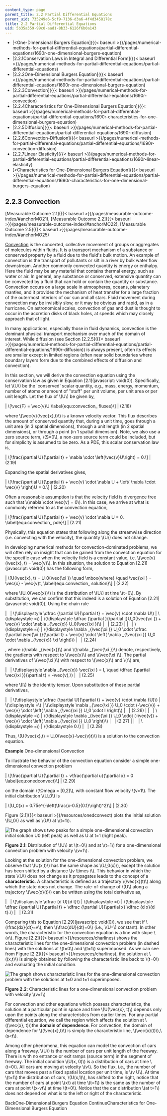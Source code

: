 ```yaml
---
content_type: page
parent_title: 2.2 Partial Differential Equations
parent_uid: 735249e6-5cf9-7136-d3a6-4f4d3458178c
title: 2.2 Partial Differential Equations
uid: 5b35a359-99c0-aad1-8b33-6126f6b0a143
---
```


*   [<One-Dimensional Burgers Equation]({{< baseurl >}}/pages/numerical-methods-for-partial-differential-equations/partial-differential-equations/1690r-one-dimensional-burgers-equation)
*   [2.2.1Conservation Laws in Integral and Differential Form]({{< baseurl >}}/pages/numerical-methods-for-partial-differential-equations/partial-differential-equations)
*   [2.2.2One-Dimensional Burgers Equation]({{< baseurl >}}/pages/numerical-methods-for-partial-differential-equations/partial-differential-equations/1690r-one-dimensional-burgers-equation)
*   [2.2.3Convection]({{< baseurl >}}/pages/numerical-methods-for-partial-differential-equations/partial-differential-equations/1690r-convection)
*   [2.2.4Characteristics for One-Dimensional Burgers Equation]({{< baseurl >}}/pages/numerical-methods-for-partial-differential-equations/partial-differential-equations/1690r-characteristics-for-one-dimensional-burgers-equation)
*   [2.2.5Diffusion]({{< baseurl >}}/pages/numerical-methods-for-partial-differential-equations/partial-differential-equations/1690r-diffusion)
*   [2.2.6Convection-Diffusion]({{< baseurl >}}/pages/numerical-methods-for-partial-differential-equations/partial-differential-equations/1690r-convection-diffusion)
*   [2.2.7Linear Elasticity]({{< baseurl >}}/pages/numerical-methods-for-partial-differential-equations/partial-differential-equations/1690r-linear-elasticity)
*   [\>Characteristics for One-Dimensional Burgers Equation]({{< baseurl >}}/pages/numerical-methods-for-partial-differential-equations/partial-differential-equations/1690r-characteristics-for-one-dimensional-burgers-equation)

2.2.3 Convection
----------------

[Measurable Outcome 2.1]({{< baseurl >}}/pages/measurable-outcome-index/#anchorMO21), [Measurable Outcome 2.2]({{< baseurl >}}/pages/measurable-outcome-index/#anchorMO22), [Measurable Outcome 2.5]({{< baseurl >}}/pages/measurable-outcome-index/#anchorMO25)

[Convection](http://en.wikipedia.org/wiki/Convection) is the concerted, collective movement of groups or aggregates of molecules within fluids. It is a transport mechanism of a substance or conserved property by a fluid due to the fluid's bulk motion. An example of convection is the transport of pollutants or silt in a river by bulk water flow downstream. Another commonly convected quantity is energy or enthalpy. Here the fluid may be any material that contains thermal energy, such as water or air. In general, any substance or conserved, extensive quantity can be convected by a fluid that can hold or contain the quantity or substance. Convection occurs on a large scale in atmospheres, oceans, planetary mantles, and it provides the mechanism of heat transfer for a large fraction of the outermost interiors of our sun and all stars. Fluid movement during convection may be invisibly slow, or it may be obvious and rapid, as in a hurricane. On astronomical scales, convection of gas and dust is thought to occur in the accretion disks of black holes, at speeds which may closely approach that of light.

In many applications, especially those in fluid dynamics, convection is the dominant physical transport mechanism over much of the domain of interest. While diffusion (see Section [2.2.5]({{< baseurl >}}/pages/numerical-methods-for-partial-differential-equations/partial-differential-equations/1690r-diffusion)) is always present, often its effects are smaller except in limited regions (often near solid boundaries where boundary layers form due to the combined effects of diffusion and convection).

In this section, we will derive the convection equation using the conservation law as given in Equation [2.1](javascript: void(0)). Specifically, let \\(U\\) be the 'conserved' scalar quantity, e.g., mass, energy, momentum, number of atoms or amount of "stuff" per unit volume, per unit area or per unit length. Let the flux of \\(U\\) be given by,

| \\\[\\vec{F} = \\vec{v}U \\label{equ:convection\_ fluxes}\\\] | (2.18) 

where \\(\\vec{v}(\\vec{x},t)\\) is a known velocity vector. This flux describes the amount of conserved quantity that, during a unit time, goes through a unit area (in 3 spatial dimensions), through a unit length (in 2 spatial dimensions), or through a point (in 1 spatial dimension). Note, we also use a zero source term, \\(S=0\\), a non-zero source term could be included, but for simplicity is assumed to be zero. As a PDE, this scalar conservation law is,

| \\\[\\frac{\\partial U}{\\partial t} + \\nabla \\cdot \\left(\\vec{v}U\\right) = 0.\\\] | (2.19) 

Expanding the spatial derivatives gives,

| \\\[\\frac{\\partial U}{\\partial t} + \\vec{v} \\cdot \\nabla U + \\left( \\nabla \\cdot \\vec{v} \\right)U = 0.\\\] | (2.20) 

Often a reasonable assumption is that the velocity field is divergence free such that \\(\\nabla \\cdot \\vec{v} = 0\\). In this case, we arrive at what is commonly referred to as the convection equation,

| \\\[\\frac{\\partial U}{\\partial t} + \\vec{v} \\cdot \\nabla U = 0. \\label{equ:convection\_ pde}\\\] | (2.21) 

Physically, this equation states that following along the streamwise direction (i.e. convecting with the velocity), the quantity \\(U\\) does not change.

In developing numerical methods for convection-dominated problems, we will often rely on insight that can be gained from the convection equation for the specific case when the velocity field is a constant value, i.e. \\(\\vec{v}(\\vec{x}, t) = \\vec{v}\\). In this situation, the solution to Equation [2.21](javascript: void(0)) has the following form,

| \\\[U(\\vec{x}, t) = U\_0(\\vec{\\xi }) \\quad \\mbox{where} \\quad \\vec{\\xi } = \\vec{x} - \\vec{v}t, \\label{equ:convection\_ solution}\\\] | (2.22) 

where \\(U\_0(\\vec{x})\\) is the distribution of \\(U\\) at time \\(t=0\\). By substitution, we can confirm that this indeed is a solution of Equation [2.21](javascript: void(0)), Using the chain rule

| &nbsp; | \\(\\displaystyle \\dfrac {\\partial U}{\\partial t} + \\vec{v} \\cdot \\nabla U\\) | \\(\\displaystyle =\\) | \\(\\displaystyle \\dfrac {\\partial }{\\partial t}U\_0(\\vec{\\xi }) + \\vec{v} \\cdot \\nabla \_{\\vec{x}} U\_0(\\vec{\\xi })\\) | &nbsp; | (2.23) |
| &nbsp; | \\(\\displaystyle =\\) | \\(\\displaystyle \\nabla \_{\\vec{\\xi }} U\_0 \\cdot \\dfrac {\\partial \\vec{\\xi }}{\\partial t} + \\vec{v} \\cdot \\left( \\nabla \_{\\vec{\\xi }} U\_0 \\cdot \\nabla \_{\\vec{x}} \\xi \\right)\\) | &nbsp; | (2.24) 

, where \\(\\nabla \_{\\vec{x}}\\) and \\(\\nabla \_{\\vec{\\xi }}\\) denote, respectively, the gradients with respect to \\(\\vec{x}\\) and \\(\\vec{\\xi }\\). The partial derivatives of \\(\\vec{\\xi }\\) with respect to \\(\\vec{x}\\) and \\(r\\) are,

| &nbsp; | \\(\\displaystyle \\nabla \_{\\vec{x}} \\vec{\\xi } = I, \\quad \\dfrac {\\partial \\vec{\\xi }}{\\partial t} = -\\vec{v},\\) | &nbsp; | (2.25) 

where \\(I\\) is the identity tensor. Upon substitution of these partial derivatives,

| &nbsp; | \\(\\displaystyle \\dfrac {\\partial U}{\\partial t} + \\vec{v} \\cdot \\nabla {U}\\) | \\(\\displaystyle =\\) | \\(\\displaystyle \\nabla \_{\\vec{\\xi }} U\_0 \\cdot (-\\vec{v}) + \\vec{v} \\cdot \\left( \\nabla \_{\\vec{\\xi }} U\_0 \\cdot I \\right)\\) | &nbsp; | (2.26) |
| &nbsp; | \\(\\displaystyle =\\) | \\(\\displaystyle \\nabla \_{\\vec{\\xi }} U\_0 \\cdot (-\\vec{v}) + \\vec{v} \\cdot \\left( \\nabla \_{\\vec{\\xi }} U\_0 \\right)\\) | &nbsp; | (2.27) |
| &nbsp; | \\(\\displaystyle =\\) | \\(\\displaystyle 0.\\) | &nbsp; | (2.28) 

Thus, \\(U(\\vec{x},t) = U\_0(\\vec{x}-\\vec{v}t)\\) is a solution to the convection equation.

**Example** One-dimensional Convection

To illustrate the behavior of the convection equation consider a simple one-dimensional convection problem

| \\\[\\frac{\\partial U}{\\partial t} + v\\frac{\\partial u}{\\partial x} = 0 \\label{equ:onedconvect}\\\] | (2.29) 

on the domain \\(\\Omega = \[0,2\]\\), with constant flow velocity \\(v=1\\). The initial distribution \\(U\_0\\) is

| \\\[U\_0(x) = 0.75e^{-\\left(\\frac{x-0.5}{0.1}\\right)^2}\\\] | (2.30) 

Figure [2.1]({{< baseurl >}}/resources/onedconvect) plots the initial solution \\(U\_0\\) as well as \\(U\\) at \\(t=1\\).

![The graph shows two peaks for a simple one-dimensional convection initial solution U0 (left peak) as well as U at t=1 (right peak).](BASEURL_PLACEHOLDER/resources/onedconvect)

**Figure 2.1**: Distribution of \\(U\\) at \\(t=0\\) and at \\(t=1\\) for a one-dimensional convection problem with velocity \\(v=1\\).

Looking at the solution for the one-dimensional convection problem, we observe that \\(U(x,t)\\) has the same shape as \\(U\_0(x)\\), except the solution has been shifted by a distance \\(v \\times t\\). This behavior in which the state \\(U\\) does not change as it propagates leads to the concept of a **characteristic**. A characteristic is defined as a trajectory \\(\\vec{x}(t)\\) along which the state does not change. The rate-of-change of \\(U\\) along a trajectory \\(\\vec{x}(t)\\) can be written using the total derivative as,

| &nbsp; | \\(\\displaystyle \\dfrac {d U}{d t}\\) | \\(\\displaystyle =\\) | \\(\\displaystyle \\dfrac {\\partial U}{\\partial t} + \\dfrac {\\partial U}{\\partial x} \\dfrac {d x}{d t}.\\) | &nbsp; | (2.31) 

Comparing this to Equation [2.29](javascript: void(0)), we see that if \\(\\frac{dx}{dt}=v\\), then \\(\\frac{dU}{dt}=0\\) (i.e., \\(U=\\) constant). In other words, the characteristic for the convection equation is a line with slope \\(v\\). Figure [2.2]({{< baseurl >}}/resources/charlines) shows the characteristic lines for the one-dimensional convection problem (in dashed lines) with the solutions at \\(t=0\\) and \\(t=1\\) superimposed. As we can see from Figure [2.2]({{< baseurl >}}/resources/charlines), the solution at \\((x,t)\\) is simply obtained by following the characteristic line back to \\(t=0\\) and evaluating the initial condition.

![The graph shows characteristic lines for the one-dimensional convection problem with the solutions at t=0 and t=1 superimposed.](BASEURL_PLACEHOLDER/resources/charlines)

**Figure 2.2**: Characteristic lines for a one-dimensional convection problem with velocity \\(v=1\\)

For convection and other equations which possess characteristics, the solution at a particular point in space and time \\(U(\\vec{x}, t)\\) depends only upon the points along the characteristics from earlier times. For any partial differential equation, we call the region which affects the solution at \\((\\vec{x}, t)\\)the **domain of dependence**. For convection, the domain of dependence for \\((\\vec{x},t)\\) is simply the characteristic line, \\(\\vec{x}(t)\\),\\(s<t\\).

Among other phenomena, this equation can model the convection of cars along a freeway. \\(U\\) is the number of cars per unit length of the freeway. There is with no entrance or exit ramps (source term) in the segment of freeway. The initial condition \\(U(x, 0)\\) is a distribution of cars at time \\(t=0\\). All cars are moving at velocity \\(v\\). So the flux, i.e., the number of cars that moves past a fixed spatial location per unit time, is \\(v U\\). At time \\(t=1\\) the distribution of cars, \\(U(x,1)\\), has shifted to the right, notice that the number of cars at point \\(x\\) at time \\(t=1\\) is the same as the number of cars at point \\(x-vt\\) at time \\(t=0\\). Notice that the car distribution \\(at t=1\\) does not depend on what is to the left or right of the characteristic.

BackOne-Dimensional Burgers Equation ContinueCharacteristics for One-Dimensional Burgers Equation